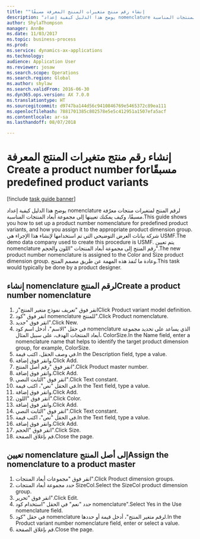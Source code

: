 ```yaml
--- 
title: "إنشاء رقم منتج متغيرات المنتج المعرفة مسبقًا‬‏‫"
description: "يوضح هذا الدليل كيفية إعداد nomenclature لرقم المنتج لمتغيرات منتجات معرّفة مسبقًا، وكيف يمكنك تعيينها إلى مجموعة أبعاد المنتجات المناسبة."
author: ShylaThompson
manager: AnnBe
ms.date: 11/03/2017
ms.topic: business-process
ms.prod: 
ms.service: dynamics-ax-applications
ms.technology: 
audience: Application User
ms.reviewer: josaw
ms.search.scope: Operations
ms.search.region: Global
ms.author: shylaw
ms.search.validFrom: 2016-06-30
ms.dyn365.ops.version: AX 7.0.0
ms.translationtype: HT
ms.sourcegitcommit: d9747ba144d56c9410846769e5465372c89ea111
ms.openlocfilehash: 7881701385c802578e5e5c412951a1507efa5acf
ms.contentlocale: ar-sa
ms.lasthandoff: 08/07/2018

---
```

# <a name="create-a-product-number-for-predefined-product-variants"></a><span data-ttu-id="645e8-103">إنشاء رقم منتج متغيرات المنتج المعرفة مسبقًا‬‏‫</span><span class="sxs-lookup"><span data-stu-id="645e8-103">Create a product number for predefined product variants</span></span>

[!include [task guide banner](../../includes/task-guide-banner.md)]

<span data-ttu-id="645e8-104">يوضح هذا الدليل كيفية إعداد nomenclature لرقم المنتج لمتغيرات منتجات معرّفة مسبقًا، وكيف يمكنك تعيينها إلى مجموعة أبعاد المنتجات المناسبة.</span><span class="sxs-lookup"><span data-stu-id="645e8-104">This guide shows you how to set up a product number nomenclature for predefined product variants, and how you assign it to the appropriate product dimension group.</span></span> <span data-ttu-id="645e8-105">شركة بيانات العرض التوضيحي التي تم استخدامها لإنشاء هذا الإجراء هي USMF.</span><span class="sxs-lookup"><span data-stu-id="645e8-105">The demo data company used to create this procedure is USMF.</span></span> <span data-ttu-id="645e8-106">يتم تعيين nomenclature رقم المنتج إلى مجموعة أبعاد المنتجات "اللون والحجم".</span><span class="sxs-lookup"><span data-stu-id="645e8-106">The new product number nomenclature is assigned to the Color and Size product dimension group.</span></span> <span data-ttu-id="645e8-107">وعادة ما تُنفذ هذه المهمة عن طريق مصمم المنتج.</span><span class="sxs-lookup"><span data-stu-id="645e8-107">This task would typically be done by a product designer.</span></span>


## <a name="create-a-product-number-nomenclature"></a><span data-ttu-id="645e8-108">إنشاء nomenclature لرقم المنتج</span><span class="sxs-lookup"><span data-stu-id="645e8-108">Create a product number nomenclature</span></span>
1. <span data-ttu-id="645e8-109">انقر فوق "تعريف نموذج متغير المنتج"ز</span><span class="sxs-lookup"><span data-stu-id="645e8-109">Click Product variant model definition.</span></span>
2. <span data-ttu-id="645e8-110">انقر فوق "كود nomenclature للمنتج‬".</span><span class="sxs-lookup"><span data-stu-id="645e8-110">Click Product nomenclature.</span></span>
3. <span data-ttu-id="645e8-111">انقر فوق "جديد".</span><span class="sxs-lookup"><span data-stu-id="645e8-111">Click New.</span></span>
4. <span data-ttu-id="645e8-112">في حقل "الاسم"، أدخل اسم كود nomenclature الذي يساعد على تحديد مجموعة أبعاد المنتجات الهدف، على سبيل المثال، ColorSize.</span><span class="sxs-lookup"><span data-stu-id="645e8-112">In the Name field, enter a nomenclature name that helps to identify the target product dimension group, for example, ColorSize.</span></span>
5. <span data-ttu-id="645e8-113">في وصف الحقل، اكتب قيمة.</span><span class="sxs-lookup"><span data-stu-id="645e8-113">In the Description field, type a value.</span></span>
6. <span data-ttu-id="645e8-114">وانقر فوق إضافة.</span><span class="sxs-lookup"><span data-stu-id="645e8-114">Click Add.</span></span>
7. <span data-ttu-id="645e8-115">انقر فوق "رقم أصل المنتج".</span><span class="sxs-lookup"><span data-stu-id="645e8-115">Click Product master number.</span></span>
8. <span data-ttu-id="645e8-116">وانقر فوق إضافة.</span><span class="sxs-lookup"><span data-stu-id="645e8-116">Click Add.</span></span>
9. <span data-ttu-id="645e8-117">انقر فوق "الثابت النصي‬".</span><span class="sxs-lookup"><span data-stu-id="645e8-117">Click Text constant.</span></span>
10. <span data-ttu-id="645e8-118">في الحقل "نص"، اكتب قيمة.</span><span class="sxs-lookup"><span data-stu-id="645e8-118">In the Text field, type a value.</span></span>
11. <span data-ttu-id="645e8-119">وانقر فوق إضافة.</span><span class="sxs-lookup"><span data-stu-id="645e8-119">Click Add.</span></span>
12. <span data-ttu-id="645e8-120">انقر فوق "اللون".</span><span class="sxs-lookup"><span data-stu-id="645e8-120">Click Color.</span></span>
13. <span data-ttu-id="645e8-121">وانقر فوق إضافة.</span><span class="sxs-lookup"><span data-stu-id="645e8-121">Click Add.</span></span>
14. <span data-ttu-id="645e8-122">انقر فوق "الثابت النصي‬".</span><span class="sxs-lookup"><span data-stu-id="645e8-122">Click Text constant.</span></span>
15. <span data-ttu-id="645e8-123">في الحقل "نص"، اكتب قيمة.</span><span class="sxs-lookup"><span data-stu-id="645e8-123">In the Text field, type a value.</span></span>
16. <span data-ttu-id="645e8-124">وانقر فوق إضافة.</span><span class="sxs-lookup"><span data-stu-id="645e8-124">Click Add.</span></span>
17. <span data-ttu-id="645e8-125">انقر فوق "الحجم".</span><span class="sxs-lookup"><span data-stu-id="645e8-125">Click Size.</span></span>
18. <span data-ttu-id="645e8-126">قم بإغلاق الصفحة.</span><span class="sxs-lookup"><span data-stu-id="645e8-126">Close the page.</span></span>

## <a name="assign-the-nomenclature-to-a-product-master"></a><span data-ttu-id="645e8-127">تعيين nomenclature إلى أصل المنتج</span><span class="sxs-lookup"><span data-stu-id="645e8-127">Assign the nomenclature to a product master</span></span>
1. <span data-ttu-id="645e8-128">انقر فوق "مجموعات أبعاد المنتجات".</span><span class="sxs-lookup"><span data-stu-id="645e8-128">Click Product dimension groups.</span></span>
2. <span data-ttu-id="645e8-129">حدد مجموعة أبعاد المنتجات SizeCol.</span><span class="sxs-lookup"><span data-stu-id="645e8-129">Select the SizeCol product dimension group.</span></span>
3. <span data-ttu-id="645e8-130">انقر فوق "تحرير".</span><span class="sxs-lookup"><span data-stu-id="645e8-130">Click Edit.</span></span>
4. <span data-ttu-id="645e8-131">حدد "نعم" في الحقل "استخدام كود nomenclature".</span><span class="sxs-lookup"><span data-stu-id="645e8-131">Select Yes in the Use nomenclature field.</span></span>
5. <span data-ttu-id="645e8-132">في حقل "كود nomenclature لرقم متغير المنتج‬"، أدخل قيمة أو حددها.</span><span class="sxs-lookup"><span data-stu-id="645e8-132">In the Product variant number nomenclature field, enter or select a value.</span></span>
6. <span data-ttu-id="645e8-133">قم بإغلاق الصفحة.</span><span class="sxs-lookup"><span data-stu-id="645e8-133">Close the page.</span></span>


